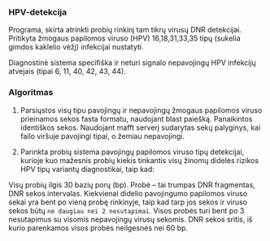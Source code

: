 ### HPV-detekcija

Programa, skirta atrinkti probių rinkinį tam tikrų virusų DNR detekcijai. Pritikyta žmogaus papilomos viruso (HPV) 16,18,31,33,35 tipų (sukelia gimdos kaklelio vėžį) infekcijai nustatyti.

Diagnostinė sistema specifiška ir neturi signalo nepavojingų HPV infekcijų atvejais (tipai 6, 11, 40, 42, 43, 44).

### Algoritmas

1. Parsiųstos visų tipu pavojingų ir nepavojingų žmogaus papilomos viruso prieinamos sekos fasta formatu, naudojant blast paiešką. Panaikintos identiškos sekos. Naudojant mafft serverį sudarytas sekų palyginys, kai failo viršuje pavojingi tipai, o žemiau nepavojingi. 

2. Parinkta probių sistema pavojingų papilomos viruso tipų detekcijai, kurioje kuo mažesnis probių kiekis tinkantis visų žinomų didelės rizikos HPV tipų variantų diagnostikai, taip kad:

 Visų probių ilgis 30 bazių porų (bp). Probė – tai trumpas DNR fragmentas, DNR sekos intervalas.
 Kiekvienai didelio pavojingumo papilomos viruso sekai yra bent po vieną probę rinkinyje, taip kad tarp jos sekos ir viruso sekos būtų `ne daugiau nei 2 nesutapimai`.
 Visos probės turi bent po 3 nesutapimus su visomis nepavojingų virusų sekomis.
 DNR sekos sritis, iš kurio parenkamos visos probės neilgesnės nei 60 bp.


